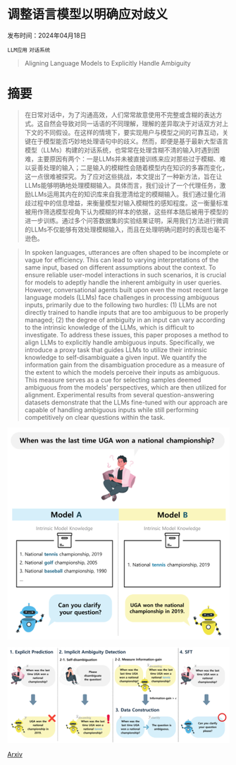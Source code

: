 # 调整语言模型以明确应对歧义

发布时间：2024年04月18日

`LLM应用` `对话系统`

> Aligning Language Models to Explicitly Handle Ambiguity

# 摘要

> 在日常对话中，为了沟通高效，人们常常故意使用不完整或含糊的表达方式。这自然会导致对同一话语的不同理解，理解的差异取决于对话双方对上下文的不同假设。在这样的情境下，要实现用户与模型之间的可靠互动，关键在于模型能否巧妙地处理语句中的歧义。然而，即便是基于最新大型语言模型（LLMs）构建的对话系统，也常常在处理含糊不清的输入时遇到困难，主要原因有两个：一是LLMs并未被直接训练来应对那些过于模糊、难以妥善处理的输入；二是输入的模糊性会随着模型内在知识的多寡而变化，这一点很难被探究。为了应对这些挑战，本文提出了一种新方法，旨在让LLMs能够明确地处理模糊输入。具体而言，我们设计了一个代理任务，激励LLMs运用其内在的知识库来自我澄清给定的模糊输入。我们通过量化消歧过程中的信息增益，来衡量模型对输入模糊性的感知程度。这一衡量标准被用作筛选模型视角下认为模糊的样本的依据，这些样本随后被用于模型的进一步训练。通过多个问答数据集的实验结果证明，采用我们方法进行微调的LLMs不仅能够有效处理模糊输入，而且在处理明确问题时的表现也毫不逊色。

> In spoken languages, utterances are often shaped to be incomplete or vague for efficiency. This can lead to varying interpretations of the same input, based on different assumptions about the context. To ensure reliable user-model interactions in such scenarios, it is crucial for models to adeptly handle the inherent ambiguity in user queries. However, conversational agents built upon even the most recent large language models (LLMs) face challenges in processing ambiguous inputs, primarily due to the following two hurdles: (1) LLMs are not directly trained to handle inputs that are too ambiguous to be properly managed; (2) the degree of ambiguity in an input can vary according to the intrinsic knowledge of the LLMs, which is difficult to investigate. To address these issues, this paper proposes a method to align LLMs to explicitly handle ambiguous inputs. Specifically, we introduce a proxy task that guides LLMs to utilize their intrinsic knowledge to self-disambiguate a given input. We quantify the information gain from the disambiguation procedure as a measure of the extent to which the models perceive their inputs as ambiguous. This measure serves as a cue for selecting samples deemed ambiguous from the models' perspectives, which are then utilized for alignment. Experimental results from several question-answering datasets demonstrate that the LLMs fine-tuned with our approach are capable of handling ambiguous inputs while still performing competitively on clear questions within the task.

![调整语言模型以明确应对歧义](../../../paper_images/2404.11972/x1.png)

![调整语言模型以明确应对歧义](../../../paper_images/2404.11972/x2.png)

[Arxiv](https://arxiv.org/abs/2404.11972)